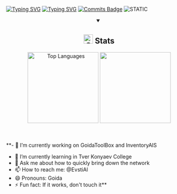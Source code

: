 [![Typing SVG](https://readme-typing-svg.herokuapp.com?color=%2336BCF7&lines=Всем+шалом+я+EvstiAl)](https://git.io/typing-svg)
[![Typing SVG](https://readme-typing-svg.herokuapp.com?color=%2336BCF7&lines=Hi+I'm+EvstiAl)](https://git.io/typing-svg)
[![Commits Badge](https://badges.pufler.dev/commits/monthly/EvstiAl)](https://badges.pufler.dev)
![STATIC](https://img.shields.io/badge/GOIDA-yes-gre)

<details open>
<summary align="center"><h2> <img alt="GIF" src="./Image//statistics.gif" width="25px"> Stats </h2></summary>
  <div align="center">
    <img height="192px" alt="Top Languages" src="https://github-readme-stats.vercel.app/api/top-langs/?username=EvstiAl&theme=transparent&title_color=00abf0&color=E3E3E3&text_color=DEDEDE&hide_border=true&text_bold=true&layout=compact"weight=41% height="192px"/>
      <img height="192px" src="https://github-readme-stats.vercel.app/api?username=EvstiAl&theme=transparent&rank_icon=github&title_color=00abf0&color=E3E3E3&text_color=DEDEDE&hide_border=true&custom_title=GitHub⠀Stats&show_icons=true"/>
<!--       <img src="https://wakatime.com/share/@K1rsN7/00fbd77f-ac04-4ba5-aebe-b75a9efc825a.svg" height="500px"/> -->
  </div>

<div align="center">
<br>

</div>
<br>
</details>


**- 🔭 I’m currently working on GoidaToolBox and InventoryAIS
- 🌱 I’m currently learning in Tver Konyaev College
- 💬 Ask me about how to quickly bring down the network
- 📫 How to reach me: @EvstiAl
- 😄 Pronouns: Goida
- ⚡ Fun fact: If it works, don't touch it**
